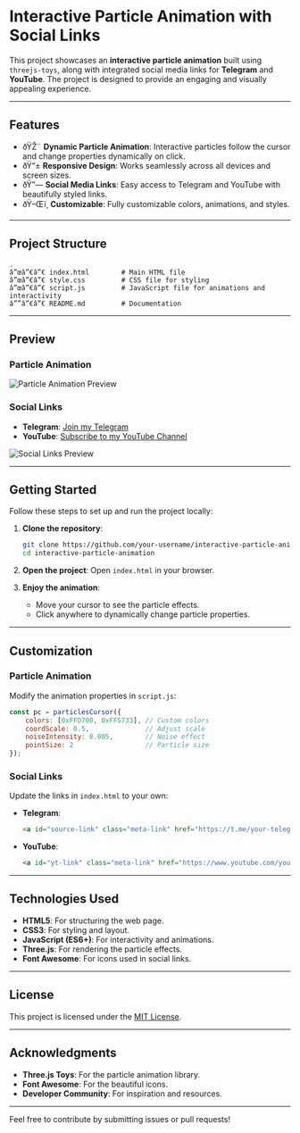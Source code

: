 
# Interactive Particle Animation with Social Links

This project showcases an **interactive particle animation** built using `threejs-toys`, along with integrated social media links for **Telegram** and **YouTube**. The project is designed to provide an engaging and visually appealing experience.

---

## Features

- ðŸŽ¨ **Dynamic Particle Animation**: Interactive particles follow the cursor and change properties dynamically on click.
- ðŸ“± **Responsive Design**: Works seamlessly across all devices and screen sizes.
- ðŸ”— **Social Media Links**: Easy access to Telegram and YouTube with beautifully styled links.
- ðŸ–Œï¸ **Customizable**: Fully customizable colors, animations, and styles.

---

## Project Structure

```
.
â”œâ”€â”€ index.html        # Main HTML file
â”œâ”€â”€ style.css         # CSS file for styling
â”œâ”€â”€ script.js         # JavaScript file for animations and interactivity
â””â”€â”€ README.md         # Documentation
```

---

## Preview

### Particle Animation

![Particle Animation Preview](https://via.placeholder.com/800x400?text=Particle+Animation+Preview)

### Social Links

- **Telegram**: [Join my Telegram](https://t.me/+7yc_oGHnLJhlOWVl)
- **YouTube**: [Subscribe to my YouTube Channel](https://www.youtube.com/@codewith_muhilan?sub_confirmation=1)

![Social Links Preview](https://via.placeholder.com/800x400?text=Social+Links+Preview)

---

## Getting Started

Follow these steps to set up and run the project locally:

1. **Clone the repository**:
   ```bash
   git clone https://github.com/your-username/interactive-particle-animation.git
   cd interactive-particle-animation
   ```

2. **Open the project**:
   Open `index.html` in your browser.

3. **Enjoy the animation**:
   - Move your cursor to see the particle effects.
   - Click anywhere to dynamically change particle properties.

---

## Customization

### Particle Animation
Modify the animation properties in `script.js`:

```javascript
const pc = particlesCursor({
    colors: [0xFFD700, 0xFF5733], // Custom colors
    coordScale: 0.5,              // Adjust scale
    noiseIntensity: 0.005,        // Noise effect
    pointSize: 2                  // Particle size
});
```

### Social Links
Update the links in `index.html` to your own:

- **Telegram**:
  ```html
  <a id="source-link" class="meta-link" href="https://t.me/your-telegram-link" target="_blank">
  ```
- **YouTube**:
  ```html
  <a id="yt-link" class="meta-link" href="https://www.youtube.com/your-channel-link" target="_blank">
  ```

---

## Technologies Used

- **HTML5**: For structuring the web page.
- **CSS3**: For styling and layout.
- **JavaScript (ES6+)**: For interactivity and animations.
- **Three.js**: For rendering the particle effects.
- **Font Awesome**: For icons used in social links.

---

## License

This project is licensed under the [MIT License](LICENSE).

---

## Acknowledgments

- **Three.js Toys**: For the particle animation library.
- **Font Awesome**: For the beautiful icons.
- **Developer Community**: For inspiration and resources.

---

Feel free to contribute by submitting issues or pull requests! 